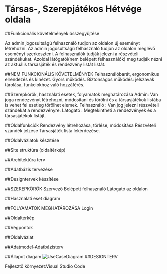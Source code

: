 # Társas-, Szerepjátékos Hétvége oldala

##Funkcionális követelmények összegyűjtése

Az admin jogosultságú felhasználó tudjon az oldalon új eseményt létrehozni.
Az admin jogosultságú felhasználó tudjon az oldalon meglévő eseményt szerkeszteni.
A felhasználók tudják jelezni a részvételi szándékukat.
Azoldal látógatói(nem belépett felhasználók) meg tudják nézni az aktuális társasjáték és rendezvény listát listát.

##NEM FUNKCIONÁLIS KÖVETELMÉNYEK
Felhasználóbarát, ergonomikus elrendezés és kinézet.
Gyors működés.
Biztonságos működés: jelszavak tárolása, funkciókhoz való hozzáférés.

##Szerepkörök, használati esetek, folyamatok meghatározása
Admin: Van joga rendezvényt létrehozni, módosítani és törölni és a társasjátékok listába is vehet fel esetleg törölhet elemek. 
Felhasználó : Van jog jelezni részvételi szándékát a rendezvényre.
Látogató : Megtekintheti a rendezvények és a társasjátékok listájt.

##Oldalfunkciók
Rendezvény létrehozása, törlése, módosítása
Részvételi szándék jelzése
Társasjáték lista lekérdezése.

##Oldalvázlatok készítése

##Site struktúra (oldaltérkép)

##Architektúra terv

##Adatbázis tervezése

##Designtervek készítése

##SZEREPKÖRÖK
Szervező
Belépett felhasználó
Látogató az oldalon

##Használati eset diagram

##FOLYAMATOK MEGHATÁROZÁSA
Login 

##Oldaltérkép

##Végpontok

##Oldalvázlat

##Adatmodel-Adatbázisterv

##Állapot diagam
![UseCaseDiagram](docs/images/UseCaseDiagram.png)
##DESIGNTERV

Fejlesztő környezet:Visual Studio Code
